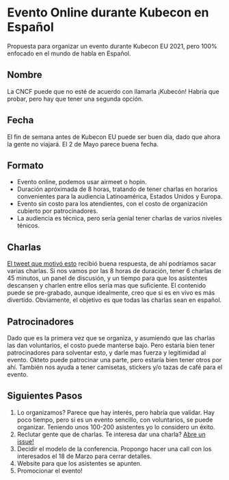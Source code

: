 # Evento Online durante Kubecon en Español

Propuesta para organizar un evento durante Kubecon EU 2021, pero 100% enfocado en el mundo de habla en Español. 

## Nombre

La CNCF puede que no esté de acuerdo con llamarla ¡Kubecón! Habría que probar, pero hay que tener una segunda opción.

## Fecha

El fin de semana antes de Kubecon EU puede ser buen día, dado que ahora la gente no viajará. El 2 de Mayo parece buena fecha.

## Formato

- Evento online, podemos usar airmeet o hopin. 
- Duración apróximada de 8 horas, tratando de tener charlas en horarios convenientes para la audiencia Latinoamérica, Estados Unidos y Europa.
- Evento sin costo para los atendientes, con el costo de organización cubierto por patrocinadores. 
- La audiencia es técnica, pero sería genial tener charlas de varios niveles ténicos. 

## Charlas

[El tweet que motivó esto](https://twitter.com/rberrelleza/status/1367568625134043136) recibió buena respuesta, de ahí podríamos sacar varias charlas. Si nos vamos por las 8 horas de duración, tener 6 charlas de 45 minutos, un panel de discusión, y un tiempo para que los asistentes descansen y charlen entre ellos sería mas que suficiente. El contenido puede se pre-grabado, aunque idealmente, creo que si es en vivo es más divertido. Obviamente, el objetivo es que todas las charlas sean en español.

## Patrocinadores

Dado que es la primera vez que se organiza, y asumiendo que las charlas las dan voluntarios, el costo puede manterse bajo. Pero estaría bien tener patrocinadores para solventar esto, y darle mas fuerza y legitimidad al evento. Okteto puede patrocinar una parte, pero estaría bien tener otros por ahí. También nos ayuda a tener camisetas, stickers y/o tazas de café para el evento.


## Siguientes Pasos
1. Lo organizamos? Parece que hay interés, pero habría que validar. Hay poco tiempo, pero si es un evento sencillo, con voluntarios, se puede organizar. Teniendo unos 100-200 asistentes yo lo considero un éxito. 
1. Reclutar gente que de charlas. Te interesa dar una charla? [Abre un issue!](https://github.com/rberrelleza/kubecon-en-espanol/issues/new?assignees=&labels=propuesta&template=quiero-dar-una-charla.md&title=Mi%20Charla)
1. Decidir el modelo de la conferencia. Propongo hacer una call con los interesados el 18 de Marzo para cerrar detalles. 
1. Website para que los asistentes se apunten.  
1. Promocionar el evento!
